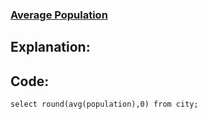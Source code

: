 ### [Average Population](https://www.hackerrank.com/challenges/average-population/problem?isFullScreen=false)

## Explanation:

## Code:
```mysql
select round(avg(population),0) from city;
```
